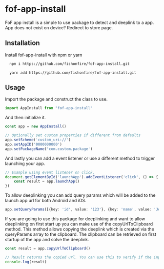 # fof-app-install
FoF app install is a simple to use package to detect and deeplink to a app. App does not exist on device? Redirect to store page.

## Installation

Install fof-app-install with npm or yarn

```bash
  npm i https://github.com/fishonfire/fof-app-install.git
```
```
  yarn add https://github.com/fishonfire/fof-app-install.git
```

## Usage
Import the package and construct the class to use.

``` typescript
import AppInstall from "fof-app-install"
```

And then initialize it.

``` typescript
const app = new AppInstall()

// Optionally set custom properties if different from defaults
app.setScheme('custom_uri://')
app.setAppID('0000000000')
app.setPackageName('com.custom.package')
```

And lastly you can add a event listener or use a different method to trigger launching your app.

``` typescript
// Example using event listener on click.
document.getElementById('launchApp').addEventListener('click', () => {
    const result = app.launchApp()
})
```

To allow deeplinking you can add query params which will be added to the launch app url for both Android and iOS.

``` typescript
app.setQueryParams([{key: 'id', value: '123'}, {key: 'name', value: 'John Doe'}])
```

If you are going to use this package for deeplinking and want to allow deeplinking on first start up you can make use of the copyUrlToClipboard method.
This method allows copying the deeplink which is created via the queryParams array to the clipboard. The clipboard can be retrieved on first startup of the app and solve the deeplink.

``` typescript
const result = app.copyUrlToClipboard()

// Result returns the copied url. You can use this to verify if the input is correct.
console.log(result)
```

